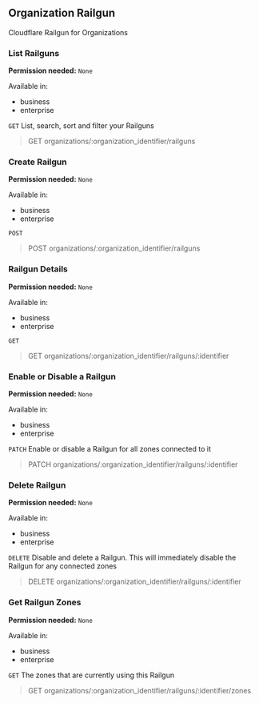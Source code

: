 ## Organization Railgun

Cloudflare Railgun for Organizations

### List Railguns

**Permission needed:** `None`

Available in:

* business
* enterprise

`GET` List, search, sort and filter your Railguns

> GET organizations/:organization_identifier/railguns


### Create Railgun

**Permission needed:** `None`

Available in:

* business
* enterprise

`POST` 

> POST organizations/:organization_identifier/railguns


### Railgun Details

**Permission needed:** `None`

Available in:

* business
* enterprise

`GET` 

> GET organizations/:organization_identifier/railguns/:identifier


### Enable or Disable a Railgun

**Permission needed:** `None`

Available in:

* business
* enterprise

`PATCH` Enable or disable a Railgun for all zones connected to it

> PATCH organizations/:organization_identifier/railguns/:identifier


### Delete Railgun

**Permission needed:** `None`

Available in:

* business
* enterprise

`DELETE` Disable and delete a Railgun. This will immediately disable the Railgun for any connected zones

> DELETE organizations/:organization_identifier/railguns/:identifier


### Get Railgun Zones

**Permission needed:** `None`

Available in:

* business
* enterprise

`GET` The zones that are currently using this Railgun

> GET organizations/:organization_identifier/railguns/:identifier/zones

